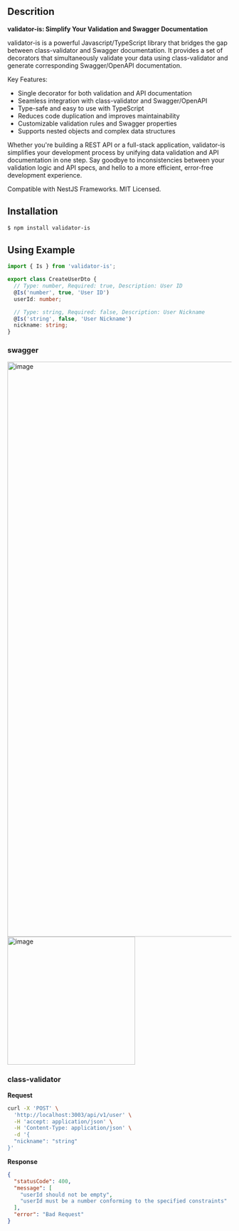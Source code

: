 ## Descrition
**validator-is: Simplify Your Validation and Swagger Documentation**

validator-is is a powerful Javascript/TypeScript library that bridges the gap between class-validator and Swagger documentation. It provides a set of decorators that simultaneously validate your data using class-validator and generate corresponding Swagger/OpenAPI documentation.

Key Features:
- Single decorator for both validation and API documentation
- Seamless integration with class-validator and Swagger/OpenAPI
- Type-safe and easy to use with TypeScript
- Reduces code duplication and improves maintainability
- Customizable validation rules and Swagger properties
- Supports nested objects and complex data structures

Whether you're building a REST API or a full-stack application, validator-is simplifies your development process by unifying data validation and API documentation in one step. Say goodbye to inconsistencies between your validation logic and API specs, and hello to a more efficient, error-free development experience.

Compatible with NestJS Frameworks. MIT Licensed.

## Installation
```bash
$ npm install validator-is
```

## Using Example
```typescript
import { Is } from 'validator-is';

export class CreateUserDto {
  // Type: number, Required: true, Description: User ID
  @Is('number', true, 'User ID')
  userId: number;

  // Type: string, Required: false, Description: User Nickname
  @Is('string', false, 'User Nickname')
  nickname: string;
}
```
### swagger
<img width="1290" alt="image" src="https://github.com/C0904/validator-is/assets/154719919/377e6f13-a7d5-4067-8845-8b4ee09f4976">
<img width="287" alt="image" src="https://github.com/C0904/validator-is/assets/154719919/5342f225-4dd1-4113-9850-38d3e63a2eaa">

### class-validator
**Request**
```bash
curl -X 'POST' \
  'http://localhost:3003/api/v1/user' \
  -H 'accept: application/json' \
  -H 'Content-Type: application/json' \
  -d '{
  "nickname": "string"
}'
```
**Response**
```json
{
  "statusCode": 400,
  "message": [
    "userId should not be empty",
    "userId must be a number conforming to the specified constraints"
  ],
  "error": "Bad Request"
}
```

